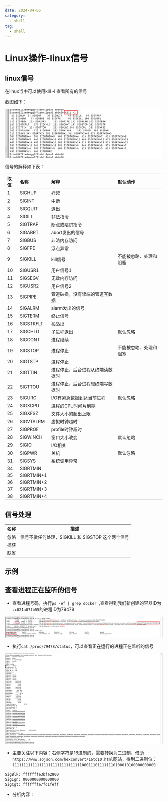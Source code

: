 ```yaml
---
date: 2024-04-05
category:
  - shell
tag:
  - shell
---
```

# Linux操作-linux信号
## linux信号

在linux当中可以使用kill -l 查看所有的信号

截图如下：

![image-20220404163515513](./images/image-20220404163515513.png)

信号的解释如下表：

| 取值 | 名称       | 解释                             | 默认动作               |
| :--- | :--------- | :------------------------------- | :--------------------- |
| 1    | SIGHUP     | 挂起                             |                        |
| 2    | SIGINT     | 中断                             |                        |
| 3    | SIGQUIT    | 退出                             |                        |
| 4    | SIGILL     | 非法指令                         |                        |
| 5    | SIGTRAP    | 断点或陷阱指令                   |                        |
| 6    | SIGABRT    | abort发出的信号                  |                        |
| 7    | SIGBUS     | 非法内存访问                     |                        |
| 8    | SIGFPE     | 浮点异常                         |                        |
| 9    | SIGKILL    | kill信号                         | 不能被忽略、处理和阻塞 |
| 10   | SIGUSR1    | 用户信号1                        |                        |
| 11   | SIGSEGV    | 无效内存访问                     |                        |
| 12   | SIGUSR2    | 用户信号2                        |                        |
| 13   | SIGPIPE    | 管道破损，没有读端的管道写数据   |                        |
| 14   | SIGALRM    | alarm发出的信号                  |                        |
| 15   | SIGTERM    | 终止信号                         |                        |
| 16   | SIGSTKFLT  | 栈溢出                           |                        |
| 17   | SIGCHLD    | 子进程退出                       | 默认忽略               |
| 18   | SIGCONT    | 进程继续                         |                        |
| 19   | SIGSTOP    | 进程停止                         | 不能被忽略、处理和阻塞 |
| 20   | SIGTSTP    | 进程停止                         |                        |
| 21   | SIGTTIN    | 进程停止，后台进程从终端读数据时 |                        |
| 22   | SIGTTOU    | 进程停止，后台进程想终端写数据时 |                        |
| 23   | SIGURG     | I/O有紧急数据到达当前进程        | 默认忽略               |
| 24   | SIGXCPU    | 进程的CPU时间片到期              |                        |
| 25   | SIGXFSZ    | 文件大小的超出上限               |                        |
| 26   | SIGVTALRM  | 虚拟时钟超时                     |                        |
| 27   | SIGPROF    | profile时钟超时                  |                        |
| 28   | SIGWINCH   | 窗口大小改变                     | 默认忽略               |
| 29   | SIGIO      | I/O相关                          |                        |
| 30   | SIGPWR     | 关机                             | 默认忽略               |
| 31   | SIGSYS     | 系统调用异常                     |                        |
| 34   | SIGRTMIN   |                                  |                        |
| 35   | SIGRTMIN+1 |                                  |                        |
| 36   | SIGRTMIN+2 |                                  |                        |
| 37   | SIGRTMIN+3 |                                  |                        |
| 38   | SIGRTMIN+4 |                                  |                        |

## 信号处理

| 名称 | 描述                                              |
| ---- | ------------------------------------------------- |
| 忽略 | 信号不做任何处理，SIGKILL 和 SIGSTOP 这个两个信号 |
| 捕获 |                                                   |
| 缺省 |                                                   |



## 示例

## 查看进程正在监听的信号

- 查看进程号码，执行`ps -ef | grep docker `,查看得到我们新创建的容器ID为`cc021a07fb55`的进程ID为79478

![image-20220404165356000](./images/image-20220404165356000.png)

- 执行`cat /proc/79478/status`，可以查看正在运行的进程正在监听的信号

![image-20220404165456135](./images/image-20220404165456135.png)

- 主要关注以下内容：右侧字符是16进制的，需要转换为二进制，借助`https://www.sojson.com/hexconvert/16to10.html`网站，得到二进制位：`1111111111111111111111111111111000111011111110100010100000000000`

```
SigBlk:	fffffffe3bfa2800
SigIgn:	0000000000000000
SigCgt:	fffffffe7fc1feff
```

- 分析内容：



